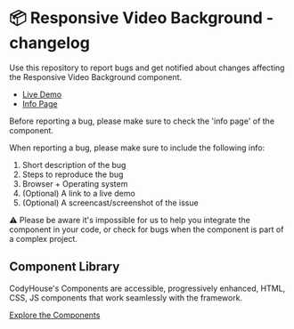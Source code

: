 # 📦 Responsive Video Background - changelog

Use this repository to report bugs and get notified about changes affecting the Responsive Video Background component.

- [Live Demo](https://codyhouse.co/ds/components/app/video-bg)
- [Info Page](https://codyhouse.co/ds/components/info/video-bg)

Before reporting a bug, please make sure to check the 'info page' of the component. 

When reporting a bug, please make sure to include the following info:

1. Short description of the bug
2. Steps to reproduce the bug
3. Browser + Operating system
4. (Optional) A link to a live demo
5. (Optional) A screencast/screenshot of the issue

⚠️ Please be aware it's impossible for us to help you integrate the component in your code, or check for bugs when the component is part of a complex project.

## Component Library

CodyHouse's Components are accessible, progressively enhanced, HTML, CSS, JS components that work seamlessly with the framework.

[Explore the Components](https://codyhouse.co/ds/components)
